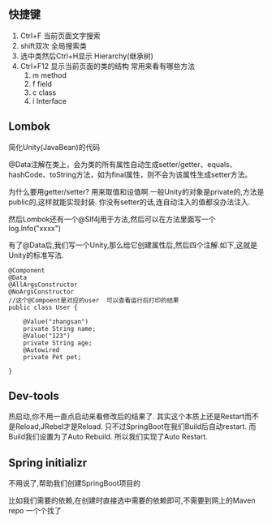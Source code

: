 ## 快捷键

1. Ctrl+F 当前页面文字搜索
2. shift双次  全局搜索类
3. 选中类然后Ctrl+H显示 Hierarchy(继承树)
4. Ctrl+F12 显示当前页面的类的结构  常用来看有哪些方法 
   1. m method
   2. f field
   3. c class
   4. i Interface

## Lombok

简化Unity(JavaBean)的代码

@Data注解在类上，会为类的所有属性自动生成setter/getter、equals、hashCode、toString方法，如为final属性，则不会为该属性生成setter方法。

为什么要用getter/setter? 用来取值和设值啊.一般Unity的对象是private的,方法是public的,这样就能实现封装.  你没有setter的话,连自动注入的值都没办法注入.

然后Lombok还有一个@Slf4j用于方法,然后可以在方法里面写一个log.lnfo("xxxx")

有了@Data后,我们写一个Unity,那么给它创建属性后,然后四个注解.如下,这就是Unity的标准写法.

```
@Component
@Data
@AllArgsConstructor
@NoArgsConstructor
//这个@Compoent是对应的user  可以查看运行后打印的结果
public class User {

    @Value("zhangsan")
    private String name;
    @Value("123")
    private String age;
    @Autowired
    private Pet pet;

}
```

## Dev-tools

热启动,你不用一直点启动来看修改后的结果了. 其实这个本质上还是Restart而不是Reload,JRebel才是Reload.  只不过SpringBoot在我们Build后自动restart. 而Build我们设置为了Auto Rebuild.  所以我们实现了Auto Restart.

## Spring initializr

不用说了,帮助我们创建SpringBoot项目的

比如我们需要的依赖,在创建时直接选中需要的依赖即可,不需要到网上的Maven repo 一个个找了

